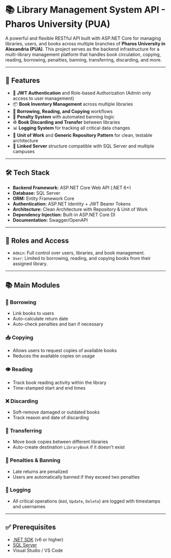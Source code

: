 # 📚 Library Management System API - Pharos University (PUA)

A powerful and flexible RESTful API built with ASP.NET Core for managing libraries, users, and books across multiple branches of **Pharos University in Alexandria (PUA)**. This project serves as the backend infrastructure for a multi-library management platform that handles book circulation, copying, reading, borrowing, penalties, banning, transferring, discarding, and more.

---

## 🚀 Features

- 🔐 **JWT Authentication** and Role-based Authorization (Admin only access to user management)
- 📦 **Book Inventory Management** across multiple libraries
- 📖 **Borrowing, Reading, and Copying** workflows
- 🛑 **Penalty System** with automated banning logic
- ♻️ **Book Discarding and Transfer** between libraries
- 📊 **Logging System** for tracking all critical data changes
- 🔁 **Unit of Work** and **Generic Repository Pattern** for clean, testable architecture
- 📡 **Linked Server** structure compatible with SQL Server and multiple campuses

---

## 🛠️ Tech Stack

- **Backend Framework:** ASP.NET Core Web API (.NET 6+)
- **Database:** SQL Server
- **ORM:** Entity Framework Core
- **Authentication:** ASP.NET Identity + JWT Bearer Tokens
- **Architecture:** Clean Architecture with Repository & Unit of Work
- **Dependency Injection:** Built-in ASP.NET Core DI
- **Documentation:** Swagger/OpenAPI

---

## 🔐 Roles and Access

- `Admin`: Full control over users, libraries, and book management.
- `User`: Limited to borrowing, reading, and copying books from their assigned library.

---

## 📚 Main Modules

### 🔄 Borrowing
- Link books to users
- Auto-calculate return date
- Auto-check penalties and ban if necessary

### 📥 Copying
- Allows users to request copies of available books
- Reduces the available copies on usage

### 👁️ Reading
- Track book reading activity within the library
- Time-stamped start and end times

### ❌ Discarding
- Soft-remove damaged or outdated books
- Track reason and date of discarding

### 🔁 Transferring
- Move book copies between different libraries
- Auto-create destination `LibraryBook` if it doesn't exist

### 🚫 Penalties & Banning
- Late returns are penalized
- Users are automatically banned if they exceed two penalties

### 📄 Logging
- All critical operations (`Add`, `Update`, `Delete`) are logged with timestamps and usernames

---

## ✅ Prerequisites

- [.NET SDK](https://dotnet.microsoft.com/download) (v6 or higher)
- [SQL Server](https://www.microsoft.com/en-us/sql-server)
- Visual Studio / VS Code

